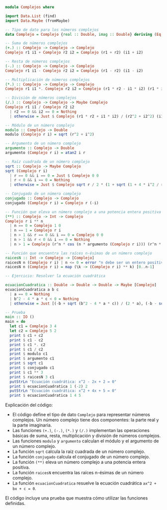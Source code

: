 ```haskell
module Complejos where

import Data.List (find)
import Data.Maybe (fromMaybe)

-- Tipo de dato para los números complejos
data Complejo = Complejo {real :: Double, imag :: Double} deriving (Eq, Show)

-- Suma de números complejos
(+.) :: Complejo -> Complejo -> Complejo
Complejo r1 i1 + Complejo r2 i2 = Complejo (r1 + r2) (i1 + i2)

-- Resta de números complejos
(-.) :: Complejo -> Complejo -> Complejo
Complejo r1 i1 - Complejo r2 i2 = Complejo (r1 - r2) (i1 - i2)

-- Multiplicación de números complejos
(*.) :: Complejo -> Complejo -> Complejo
Complejo r1 i1 *. Complejo r2 i2 = Complejo (r1 * r2 - i1 * i2) (r1 * i2 + i1 * r2)

-- División de números complejos
(/.) :: Complejo -> Complejo -> Maybe Complejo
Complejo r1 i1 / Complejo r2 i2
  | r2 == 0 && i2 == 0 = Nothing
  | otherwise = Just $ Complejo (r1 * r2 + i1 * i2) / (r2^2 + i2^2) (i1 * r2 - r1 * i2) / (r2^2 + i2^2)

-- Módulo de un número complejo
modulo :: Complejo -> Double
modulo (Complejo r i) = sqrt (r^2 + i^2)

-- Argumento de un número complejo
argumento :: Complejo -> Double
argumento (Complejo r i) = atan2 i r

-- Raíz cuadrada de un número complejo
sqrt :: Complejo -> Maybe Complejo
sqrt (Complejo r i)
  | r == 0 && i == 0 = Just $ Complejo 0 0
  | r < 0 && i == 0 = Nothing
  | otherwise = Just $ Complejo sqrt r / 2 * (1 + sqrt (1 + 4 * i^2 / r^2)) i * sqrt r / 2 * (1 - sqrt (1 + 4 * i^2 / r^2))

-- Conjugado de un número complejo
conjugado :: Complejo -> Complejo
conjugado (Complejo r i) = Complejo r (-i)

-- Función que eleva un número complejo a una potencia entera positiva
(**) :: Complejo -> Int -> Complejo
Complejo r i ** n
  | n == 0 = Complejo 1 0
  | n == 1 = Complejo r i
  | n > 1 && r == 0 && i == 0 = Complejo 0 0
  | n > 1 && r < 0 && i == 0 = Nothing
  | n > 1 = Complejo (r^n * cos (n * argumento (Complejo r i))) (r^n * sin (n * argumento (Complejo r i)))

-- Función que encuentra las raíces n-ésimas de un número complejo
raicesN :: Int -> Complejo -> [Complejo]
raicesN n (Complejo r i) | n <= 0 = error "n debe ser un entero positivo"
raicesN n (Complejo r i) = map (\k -> (Complejo r i) ** k) [0..n-1]

-- Ejercicio: Resolver la ecuación cuadrática

ecuacionCuadratica :: Double -> Double -> Double -> Maybe [Complejo]
ecuacionCuadratica a b c
  | a == 0 = Nothing
  | b^2 - 4 * a * c < 0 = Nothing
  | otherwise = Just [(-b + sqrt (b^2 - 4 * a * c)) / (2 * a), (-b - sqrt (b^2 - 4 * a * c)) / (2 * a)]

-- Prueba
main :: IO ()
main = do
  let c1 = Complejo 3 4
  let c2 = Complejo 5 2
  print $ c1 + c2
  print $ c1 - c2
  print $ c1 *. c2
  print $ c1 / c2
  print $ modulo c1
  print $ argumento c1
  print $ sqrt c1
  print $ conjugado c1
  print $ c1 ** 3
  print $ raicesN 3 c1
  putStrLn "Ecuación cuadrática: x^2 - 2x + 2 = 0"
  print $ ecuacionCuadratica 1 (-2) 2
  putStrLn "Ecuación cuadrática: x^2 + 4x + 5 = 0"
  print $ ecuacionCuadratica 1 4 5

```

Explicación del código:

* El código define el tipo de dato `Complejo` para representar números complejos. Un número complejo tiene dos componentes: la parte real y la parte imaginaria.
* Las funciones `(+.)`, `(-.)`, `(*.)` y `(/.)` implementan las operaciones básicas de suma, resta, multiplicación y división de números complejos.
* Las funciones `modulo` y `argumento` calculan el módulo y el argumento de un número complejo.
* La función `sqrt` calcula la raíz cuadrada de un número complejo.
* La función `conjugado` calcula el conjugado de un número complejo.
* La función `(**)` eleva un número complejo a una potencia entera positiva.
* La función `raicesN` encuentra las raíces n-ésimas de un número complejo.
* La función `ecuacionCuadratica` resuelve la ecuación cuadrática `ax^2 + bx + c = 0`.

El código incluye una prueba que muestra cómo utilizar las funciones definidas.